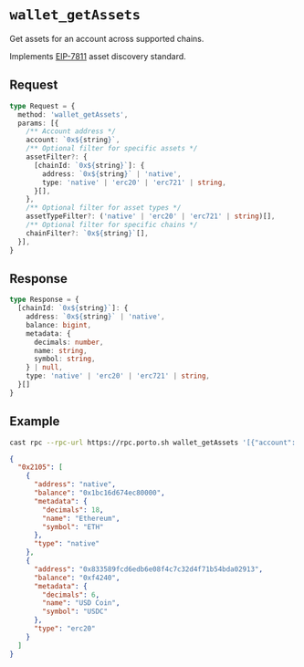 # `wallet_getAssets`

Get assets for an account across supported chains.

Implements [EIP-7811](https://eips.ethereum.org/EIPS/eip-7811) asset discovery standard.

## Request

```ts
type Request = {
  method: 'wallet_getAssets',
  params: [{
    /** Account address */
    account: `0x${string}`,
    /** Optional filter for specific assets */
    assetFilter?: {
      [chainId: `0x${string}`]: {
        address: `0x${string}` | 'native',
        type: 'native' | 'erc20' | 'erc721' | string,
      }[],
    },
    /** Optional filter for asset types */
    assetTypeFilter?: ('native' | 'erc20' | 'erc721' | string)[],
    /** Optional filter for specific chains */
    chainFilter?: `0x${string}`[],
  }],
}
```

## Response

```ts
type Response = {
  [chainId: `0x${string}`]: {
    address: `0x${string}` | 'native',
    balance: bigint,
    metadata: {
      decimals: number,
      name: string,
      symbol: string,
    } | null,
    type: 'native' | 'erc20' | 'erc721' | string,
  }[]
}
```

## Example

```sh
cast rpc --rpc-url https://rpc.porto.sh wallet_getAssets '[{"account": "0x1234567890123456789012345678901234567890"}]' --raw
```

```json
{
  "0x2105": [
    {
      "address": "native",
      "balance": "0x1bc16d674ec80000",
      "metadata": {
        "decimals": 18,
        "name": "Ethereum",
        "symbol": "ETH"
      },
      "type": "native"
    },
    {
      "address": "0x833589fcd6edb6e08f4c7c32d4f71b54bda02913",
      "balance": "0xf4240",
      "metadata": {
        "decimals": 6,
        "name": "USD Coin",
        "symbol": "USDC"
      },
      "type": "erc20"
    }
  ]
}
```
